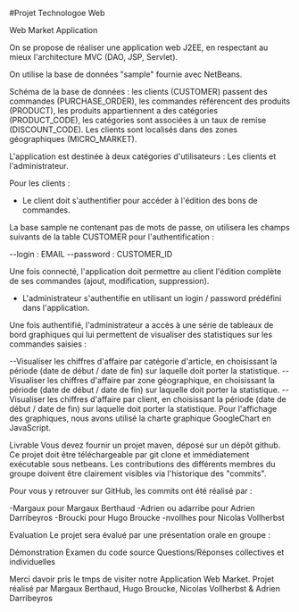 #Projet Technologoe Web 

Web Market Application

On se propose de réaliser une application web J2EE, en respectant au mieux l'architecture MVC (DAO, JSP, Servlet).

On utilise la base de données "sample" fournie avec NetBeans.

Schéma de la base de données : les clients (CUSTOMER) passent des commandes (PURCHASE_ORDER), les commandes référencent des produits (PRODUCT), les produits appartiennent a des catégories (PRODUCT_CODE), les catégories sont associées à un taux de remise (DISCOUNT_CODE). Les clients sont localisés dans des zones géographiques (MICRO_MARKET).

L'application est destinée à deux catégories d'utilisateurs : Les clients et l'administrateur.

Pour les clients :

- Le client doit s'authentifier pour accéder à l'édition des bons de commandes.

La base sample ne contenant pas de mots de passe, on utilisera les champs suivants de la table CUSTOMER pour l'authentification :

  --login : EMAIL
  --password : CUSTOMER_ID

Une fois connecté, l'application doit permettre au client l'édition complète de ses commandes (ajout, modification, suppression).


- L'administrateur s'authentifie en utilisant un login / password prédéfini dans l'application.

Une fois authentifié, l'administrateur a accès à une série de tableaux de bord graphiques qui lui permettent de visualiser des statistiques sur les commandes saisies :

  --Visualiser les chiffres d'affaire par catégorie d'article, en choisissant la période (date de début / date de fin) sur laquelle doit porter la statistique.
  --Visualiser les chiffres d'affaire par zone géographique, en choisissant la période (date de début / date de fin) sur laquelle doit porter la statistique.
  --Visualiser les chiffres d'affaire par client, en choisissant la période (date de début / date de fin) sur laquelle doit porter la statistique.
    Pour l'affichage des graphiques, nous avons utilisé la charte graphique GoogleChart en JavaScript.

Livrable
Vous devez fournir un projet maven, déposé sur un dépôt github. Ce projet doit être téléchargeable par git clone et immédiatement exécutable sous netbeans. Les contributions des différents membres du groupe doivent être clairement visibles via l'historique des "commits".

Pour vous y retrouver sur GitHub, les commits ont été réalisé par : 

  -Margaux pour Margaux Berthaud
  -Adrien ou adarribe pour Adrien Darribeyros
  -Broucki pour Hugo Broucke 
  -nvollhes pour Nicolas Vollherbst 


Evaluation
Le projet sera évalué par une présentation orale en groupe :

Démonstration
Examen du code source
Questions/Réponses collectives et individuelles

Merci davoir pris le tmps de visiter notre Application Web Market.
Projet réalisé par Margaux Berthaud, Hugo Broucke, Nicolas Vollherbst & Adrien Darribeyros
